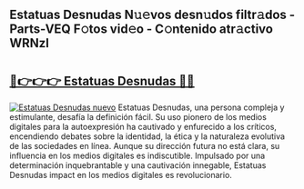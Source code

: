 ## Estatuas Desnudas N𝚞𝚎vos desn𝚞dos filtr𝚊dos - Parts-VEQ F𝚘tos vid𝚎o - C𝚘ntenido atr𝚊ctivo WRNzl

# <h2><a href="http://mbc3kpb.tromn.icu/?c=Estatuas+Desnudas">🔗👉👉👉 Estatuas Desnudas 🔗🔗</a></h2>

[![Estatuas Desnudas nuevo](https://i.imgur.com/pEAQMta.gif)](http://mbc3kpb.tromn.icu/?c=Estatuas+Desnudas)
Estatuas Desnudas, una persona compleja y estimulante, desafía la definición fácil. Su uso pionero de los medios digitales para la autoexpresión ha cautivado y enfurecido a los críticos, encendiendo debates sobre la identidad, la ética y la naturaleza evolutiva de las sociedades en línea. Aunque su dirección futura no está clara, su influencia en los medios digitales es indiscutible. Impulsado por una determinación inquebrantable y una cautivación innegable, Estatuas Desnudas impact en los medios digitales es revolucionario.
